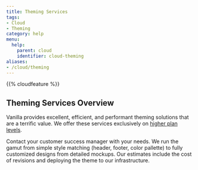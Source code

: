 ```yaml
---
title: Theming Services
tags:
- Cloud
- Theming
category: help
menu:
  help:
    parent: cloud
    identifier: cloud-theming
aliases:
- /cloud/theming
---
```


{{% cloudfeature %}}

## Theming Services Overview

Vanilla provides excellent, efficient, and performant theming solutions that are a terrific value. We offer these services exclusively on [higher plan levels](https://vanillaforums.com/plans).

Contact your customer success manager with your needs. We run the gamut from simple style matching (header, footer, color pallette) to fully customized designs from detailed mockups. Our estimates include the cost of revisions and deploying the theme to our infrastructure.
